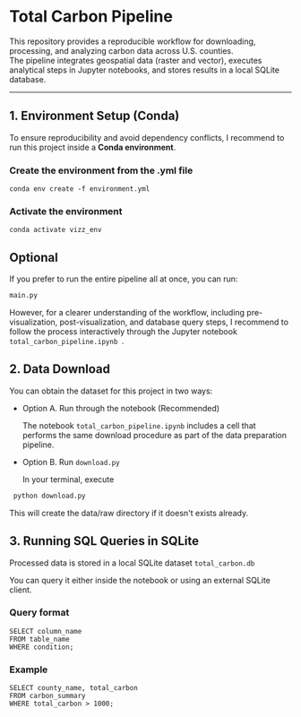 # Total Carbon Pipeline

This repository provides a reproducible workflow for downloading, processing, and analyzing carbon data across U.S. counties.  
The pipeline integrates geospatial data (raster and vector), executes analytical steps in Jupyter notebooks, and stores results in a local SQLite database.

---

## 1. Environment Setup (Conda)

To ensure reproducibility and avoid dependency conflicts, I recommend to run this project inside a **Conda environment**.

### Create the environment from the .yml file
    conda env create -f environment.yml

### Activate the environment
    conda activate vizz_env

## **Optional**
  If you prefer to run the entire pipeline all at once, you can run: 
  ```bash 
  main.py
  ```
  However, for a clearer understanding of the workflow, including pre-visualization, post-visualization, and database query steps,
  I recommend to follow the process interactively through the Jupyter notebook  ```total_carbon_pipeline.ipynb ```.
  
##  2. Data Download

  You can obtain the dataset for this project in two ways: 

- Option A. Run through the notebook (Recommended)
   
  The notebook  ```total_carbon_pipeline.ipynb``` includes a cell that performs the same download procedure as part of the data preparation pipeline.
 
- Option B. Run ```download.py```
   
  In your terminal, execute 

 ```bash
  python download.py
 ```
  This will create the data/raw directory if it doesn't exists already.

## 3. Running SQL Queries in SQLite

  Processed data is stored in a local SQLite dataset ```total_carbon.db```

  You can query it either inside the notebook or using an external SQLite client. 
 
### Query format 
    
    SELECT column_name
    FROM table_name
    WHERE condition;
### Example 
    SELECT county_name, total_carbon
    FROM carbon_summary
    WHERE total_carbon > 1000;
